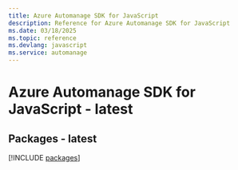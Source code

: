 ```yaml
---
title: Azure Automanage SDK for JavaScript
description: Reference for Azure Automanage SDK for JavaScript
ms.date: 03/18/2025
ms.topic: reference
ms.devlang: javascript
ms.service: automanage
---
```

# Azure Automanage SDK for JavaScript - latest
## Packages - latest
[!INCLUDE [packages](automanage-index.md)]